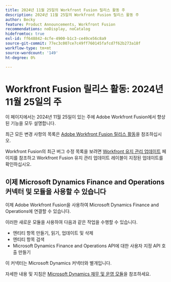 ```yaml
---
title: 2024년 11월 25일의 Workfront Fusion 릴리스 활동 주
description: 2024년 11월 25일의 Workfront Fusion 릴리스 활동 주
author: Becky
feature: Product Announcements, Workfront Fusion
recommendations: noDisplay, noCatalog
hidefromtoc: true
exl-id: ff648842-4cfe-4900-b1c3-ce49ce56c8a9
source-git-commit: 77ec3c007ce7c49ff760145fafcd7f62b273a18f
workflow-type: tm+mt
source-wordcount: '149'
ht-degree: 0%

---
```


# Workfront Fusion 릴리스 활동: 2024년 11월 25일의 주

이 페이지에서는 2024년 11월 25일이 있는 주에 Adobe Workfront Fusion에서 향상된 기능을 모두 설명합니다.

최근 모든 변경 사항의 목록은 [Adobe Workfront Fusion 릴리스 활동](/help/workfront-fusion/fusion-product-releases/fusion-release-activity.md)을 참조하십시오.

Workfront Fusion의 최근 버그 수정 목록을 보려면 [Workfront 유지 관리 업데이트](https://experienceleague.adobe.com/docs/workfront-known-issues/releases/current-updates.html) 페이지를 참조하고 Workfront Fusion 유지 관리 업데이트 레이블이 지정된 업데이트를 확인하십시오.

## 이제 Microsoft Dynamics Finance and Operations 커넥터 및 모듈을 사용할 수 있습니다

이제 Adobe Workfront Fusion을 사용하여 Microsoft Dynamics Finance and Operations에 연결할 수 있습니다.

이러한 새로운 모듈을 사용하여 다음과 같은 작업을 수행할 수 있습니다.

* 엔티티 항목 만들기, 읽기, 업데이트 및 삭제
* 엔티티 항목 검색
* Microsoft Dynamics Finance and Operations API에 대한 사용자 지정 API 호출 만들기

이 커넥터는 Microsoft Dynamics 커넥터와 별개입니다.

자세한 내용 및 지침은 [Microsoft Dynamics 재무 및 운영 모듈](/help/workfront-fusion/references/apps-and-modules/third-party-connectors/dynamics-finance-operations-modules.md)을 참조하세요.
